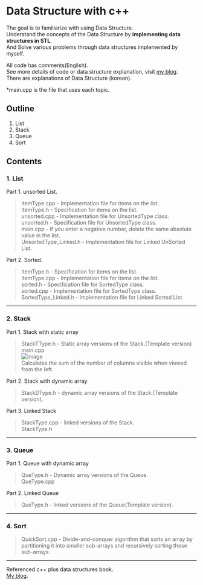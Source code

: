 # Data Structure with c++
The goal is to familiarize with using Data Structure.  
Understand the concepts of the Data Structure by **implementing data structures in STL**.  
And Solve various problems through data structures implemented by myself.

All code has comments(English).  
See more details of code or data structure explanation, visit [my blog](https://hagisilecoding.tistory.com/category/CS/%EC%9E%90%EB%A3%8C%EA%B5%AC%EC%A1%B0%28Data%20Structure%29).  
There are explanations of Data Structure (korean).

*main.cpp is the file that uses each topic.

## Outline
1. List  
2. Stack  
3. Queue  
4. Sort  

## Contents

### 1. List  
Part 1. unsorted List.  
> ItemType.cpp - Implementation file for items on the list.  
> ItemType.h - Specification for items on the list.  
> unsorted.cpp - Implementation file for UnsortedType class.  
> unsorted.h - Specification file for UnsortedType class.  
> main.cpp - If you enter a negative number, delete the same absolute value in the list.  
> UnsortedType_Linked.h - Implementation file for Linked UnSorted List.  
  
Part 2. Sorted.  
> ItemType.h - Specification for items on the list.  
> ItemType.cpp - Implementation file for items on the list.  
> sorted.h - Specification file for SortedType class.  
> sorted.cpp - Implementation file for SortedType class.  
> SortedType_Linked.h - Implementation file for Linked Sorted List.  

* * *
### 2. Stack  
Part 1. Stack with static array  
> StackTType.h - Static array versions of the Stack.(Template version)
> main.cpp  
> ![image](https://user-images.githubusercontent.com/89345673/212471580-78ca90d0-f53d-4e02-a2d3-09791f228ffa.png)  
> Calculates the sum of the number of columns visible when viewed from the left.  
  
Part 2. Stack with dynamic array  
> StackDType.h - dynamic array versions of the Stack.(Template version).  
  
Part 3. Linked Stack  
> StackType.cpp - linked versions of the Stack.  
> StackType.h  
  

* * *
### 3. Queue  
Part 1. Queue with dynamic array  
> QueType.h - Dynamic array versions of the Queue.  
> QueType.cpp  
  
Part 2. Linked Queue  
> QueType.h - linked versions of the Queue(Template version). 

* * *
### 4. Sort  
> QuickSort.cpp - Divide-and-conquer algorithm that sorts an array by partitioning it into smaller sub-arrays and recursively sorting those sub-arrays.   

* * *

Referenced c++ plus data structures book.  
[My blog](https://hagisilecoding.tistory.com/category/CS/%EC%9E%90%EB%A3%8C%EA%B5%AC%EC%A1%B0%28Data%20Structure%29). 
